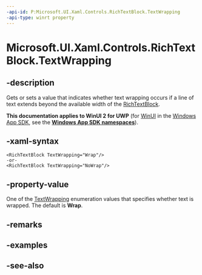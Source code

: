 ```yaml
---
-api-id: P:Microsoft.UI.Xaml.Controls.RichTextBlock.TextWrapping
-api-type: winrt property
---
```


<!-- Property syntax
public Windows.UI.Xaml.TextWrapping TextWrapping { get;  set; }
-->

# Microsoft.UI.Xaml.Controls.RichTextBlock.TextWrapping

## -description
Gets or sets a value that indicates whether text wrapping occurs if a line of text extends beyond the available width of the [RichTextBlock](richtextblock.md).

**This documentation applies to WinUI 2 for UWP** (for [WinUI](/windows/apps/winui/winui3/) in the [Windows App SDK](/windows/apps/windows-app-sdk/), see the **[Windows App SDK namespaces](/windows/windows-app-sdk/api/winrt/)**).

## -xaml-syntax
```xaml
<RichTextBlock TextWrapping="Wrap"/>
-or-
<RichTextBlock TextWrapping="NoWrap"/>
```


## -property-value
One of the [TextWrapping](../microsoft.ui.xaml/textwrapping.md) enumeration values that specifies whether text is wrapped. The default is **Wrap**.

## -remarks

## -examples

## -see-also
